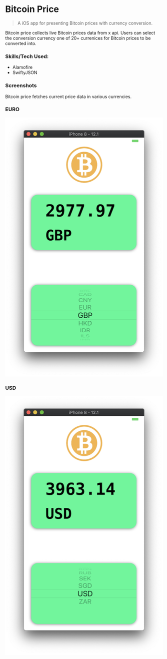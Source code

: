 # Bitcoin Price
> A iOS app for presenting Bitcoin prices with currency conversion. 

Bitcoin price collects live Bitcoin prices data from x api. Users can select the conversion currency one of 20+ currenices for Bitcoin prices to be converted into.  

### Skills/Tech Used:
* Alamofire
* SwiftyJSON


### Screenshots
Bitcoin price fetches current price data in various currencies.

### EURO
![alt text](https://github.com/yen936/Bitcoin-Price/blob/master/images/BTC-ERO.png)

### USD
![alt text](https://github.com/yen936/Bitcoin-Price/blob/master/images/BTC-USD.png)




